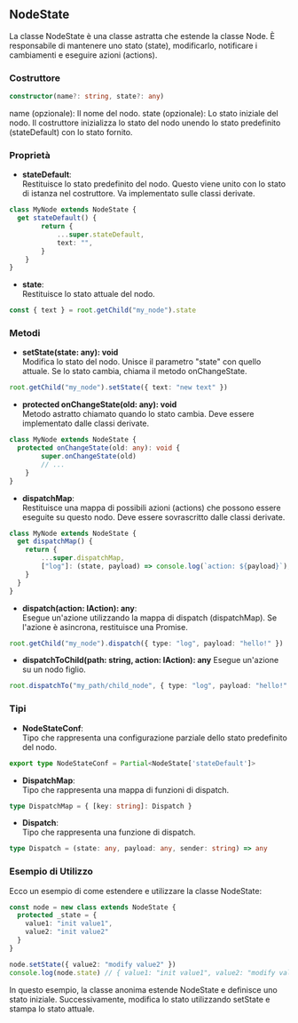 ## NodeState
La classe NodeState è una classe astratta che estende la classe Node. È responsabile di mantenere uno stato (state), modificarlo, notificare i cambiamenti e eseguire azioni (actions).

### Costruttore
```typescript
constructor(name?: string, state?: any)
```
name (opzionale): Il nome del nodo.
state (opzionale): Lo stato iniziale del nodo.
Il costruttore inizializza lo stato del nodo unendo lo stato predefinito (stateDefault) con lo stato fornito.


### Proprietà

- **stateDefault**:  
Restituisce lo stato predefinito del nodo. 
Questo viene unito con lo stato di istanza nel costruttore.
Va implementato sulle classi derivate.
```typescript
class MyNode extends NodeState {
  get stateDefault() {
		return {
			...super.stateDefault,
			text: "",
		}
	}
}
```

- **state**:  
Restituisce lo stato attuale del nodo.
```typescript
const { text } = root.getChild("my_node").state
```


### Metodi

- **setState(state: any): void**  
Modifica lo stato del nodo. 
Unisce il parametro "state" con quello attuale. 
Se lo stato cambia, chiama il metodo onChangeState.
```typescript
root.getChild("my_node").setState({ text: "new text" })
```

- **protected onChangeState(old: any): void**  
Metodo astratto chiamato quando lo stato cambia. 
Deve essere implementato dalle classi derivate.
```typescript
class MyNode extends NodeState {
  protected onChangeState(old: any): void {
		super.onChangeState(old)
		// ...
	}
}
```


- **dispatchMap**:  
Restituisce una mappa di possibili azioni (actions) che possono essere eseguite su questo nodo. 
Deve essere sovrascritto dalle classi derivate.
```typescript
class MyNode extends NodeState {
  get dispatchMap() {
    return {
        ...super.dispatchMap,
        ["log"]: (state, payload) => console.log(`action: ${payload}`),
    }
  }
}
```

- **dispatch(action: IAction): any**:  
Esegue un'azione utilizzando la mappa di dispatch (dispatchMap). 
Se l'azione è asincrona, restituisce una Promise.
```typescript
root.getChild("my_node").dispatch({ type: "log", payload: "hello!" })
```

- **dispatchToChild(path: string, action: IAction): any**
Esegue un'azione su un nodo figlio.
```typescript
root.dispatchTo("my_path/child_node", { type: "log", payload: "hello!" })
```


### Tipi

- **NodeStateConf**:  
Tipo che rappresenta una configurazione parziale dello stato predefinito del nodo.
```typescript
export type NodeStateConf = Partial<NodeState['stateDefault']>
```

- **DispatchMap**:  
Tipo che rappresenta una mappa di funzioni di dispatch.
```typescript
type DispatchMap = { [key: string]: Dispatch }
```

- **Dispatch**:  
Tipo che rappresenta una funzione di dispatch.
```typescript
type Dispatch = (state: any, payload: any, sender: string) => any
```


### Esempio di Utilizzo

Ecco un esempio di come estendere e utilizzare la classe NodeState:

```typescript
const node = new class extends NodeState {
  protected _state = {
    value1: "init value1",
    value2: "init value2"
  }
}

node.setState({ value2: "modify value2" })
console.log(node.state) // { value1: "init value1", value2: "modify value2" }
```

In questo esempio, la classe anonima estende NodeState e definisce uno stato iniziale. Successivamente, modifica lo stato utilizzando setState e stampa lo stato attuale.